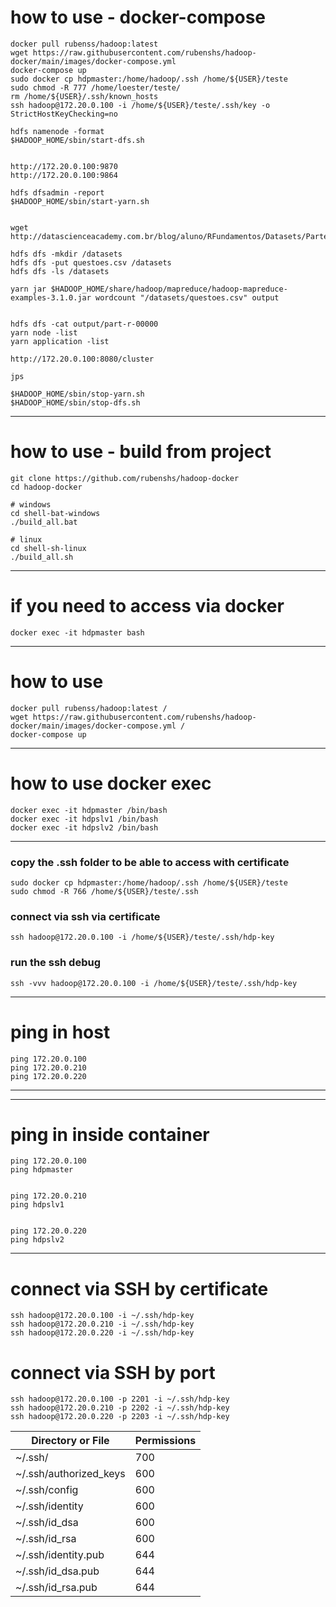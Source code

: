 # how to use - docker-compose
```
docker pull rubenss/hadoop:latest
wget https://raw.githubusercontent.com/rubenshs/hadoop-docker/main/images/docker-compose.yml
docker-compose up
sudo docker cp hdpmaster:/home/hadoop/.ssh /home/${USER}/teste
sudo chmod -R 777 /home/loester/teste/
rm /home/${USER}/.ssh/known_hosts
ssh hadoop@172.20.0.100 -i /home/${USER}/teste/.ssh/key -o StrictHostKeyChecking=no

hdfs namenode -format
$HADOOP_HOME/sbin/start-dfs.sh


http://172.20.0.100:9870
http://172.20.0.100:9864

hdfs dfsadmin -report
$HADOOP_HOME/sbin/start-yarn.sh


wget http://datascienceacademy.com.br/blog/aluno/RFundamentos/Datasets/Parte2/questoes.csv

hdfs dfs -mkdir /datasets
hdfs dfs -put questoes.csv /datasets
hdfs dfs -ls /datasets

yarn jar $HADOOP_HOME/share/hadoop/mapreduce/hadoop-mapreduce-examples-3.1.0.jar wordcount "/datasets/questoes.csv" output


hdfs dfs -cat output/part-r-00000
yarn node -list
yarn application -list

http://172.20.0.100:8080/cluster

jps

$HADOOP_HOME/sbin/stop-yarn.sh
$HADOOP_HOME/sbin/stop-dfs.sh

```
---

# how to use - build from project
```
git clone https://github.com/rubenshs/hadoop-docker
cd hadoop-docker

# windows
cd shell-bat-windows
./build_all.bat

# linux
cd shell-sh-linux
./build_all.sh
```
---
# if you need to access via docker
```
docker exec -it hdpmaster bash
```
---
# how to use
```
docker pull rubenss/hadoop:latest /
wget https://raw.githubusercontent.com/rubenshs/hadoop-docker/main/images/docker-compose.yml /
docker-compose up
```
---
# how to use docker exec
```
docker exec -it hdpmaster /bin/bash
docker exec -it hdpslv1 /bin/bash
docker exec -it hdpslv2 /bin/bash
```
---
### copy the .ssh folder to be able to access with certificate
```
sudo docker cp hdpmaster:/home/hadoop/.ssh /home/${USER}/teste
sudo chmod -R 766 /home/${USER}/teste/.ssh
```
### connect via ssh via certificate
```
ssh hadoop@172.20.0.100 -i /home/${USER}/teste/.ssh/hdp-key
```
### run the ssh debug
```
ssh -vvv hadoop@172.20.0.100 -i /home/${USER}/teste/.ssh/hdp-key
```
---
# ping in host
```
ping 172.20.0.100
ping 172.20.0.210
ping 172.20.0.220
```
---
---
# ping in inside container
```
ping 172.20.0.100 
ping hdpmaster


ping 172.20.0.210
ping hdpslv1


ping 172.20.0.220
ping hdpslv2
```
---
# connect via SSH by certificate
```
ssh hadoop@172.20.0.100 -i ~/.ssh/hdp-key
ssh hadoop@172.20.0.210 -i ~/.ssh/hdp-key
ssh hadoop@172.20.0.220 -i ~/.ssh/hdp-key
```
# connect via SSH by port
```
ssh hadoop@172.20.0.100 -p 2201 -i ~/.ssh/hdp-key
ssh hadoop@172.20.0.210 -p 2202 -i ~/.ssh/hdp-key
ssh hadoop@172.20.0.220 -p 2203 -i ~/.ssh/hdp-key
```

| Directory or File      | Permissions
|---|---|
| ~/.ssh/                | 700
| ~/.ssh/authorized_keys | 600
| ~/.ssh/config          | 600
| ~/.ssh/identity        | 600
| ~/.ssh/id_dsa          | 600
| ~/.ssh/id_rsa          | 600
| ~/.ssh/identity.pub    | 644
| ~/.ssh/id_dsa.pub      | 644
| ~/.ssh/id_rsa.pub      | 644